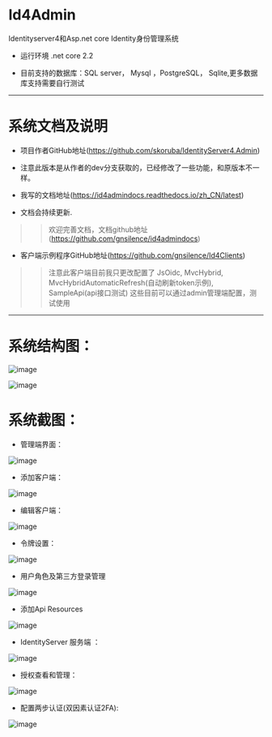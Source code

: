 # Id4Admin
Identityserver4和Asp.net core Identity身份管理系统

* 运行环境 .net core 2.2

* 目前支持的数据库：SQL server， Mysql ，PostgreSQL， Sqlite,更多数据库支持需要自行测试

---------------------

# 系统文档及说明

* 项目作者GitHub地址(https://github.com/skoruba/IdentityServer4.Admin)

* 注意此版本是从作者的dev分支获取的，已经修改了一些功能，和原版本不一样。

* 我写的文档地址(https://id4admindocs.readthedocs.io/zh_CN/latest)

* 文档会持续更新.

> > 欢迎完善文档，文档github地址(https://github.com/gnsilence/id4admindocs)

* 客户端示例程序GitHub地址(https://github.com/gnsilence/Id4Clients)

> > 注意此客户端目前我只更改配置了
JsOidc, MvcHybrid, MvcHybridAutomaticRefresh(自动刷新token示例),
SampleApi(api接口测试)
这些目前可以通过admin管理端配置，测试使用

------------------------------

系统结构图：
====

![image](https://github.com/gnsilence/Id4Admin/blob/master/docs/Images/Skoruba.IdentityServer4.Admin-Solution.png)


![image](https://github.com/gnsilence/Id4Admin/blob/master/docs/Images/Skoruba.IdentityServer4.Admin-App-Diagram.png)


系统截图：
====

* 管理端界面：

![image](https://github.com/gnsilence/Id4Admin/blob/master/docs/Images/App/AdminServer.png)

* 添加客户端：

![image](https://github.com/gnsilence/Id4Admin/blob/master/docs/Images/App/ClientsAdd.png)

* 编辑客户端：

![image](https://github.com/gnsilence/Id4Admin/blob/master/docs/Images/App/EditClient.png)

* 令牌设置：

![image](https://github.com/gnsilence/Id4Admin/blob/master/docs/Images/App/STSset.png)

* 用户角色及第三方登录管理

![image](https://github.com/gnsilence/Id4Admin/blob/master/docs/Images/App/UserRole.png)

* 添加Api Resources

![image](https://github.com/gnsilence/Id4Admin/blob/master/docs/Images/App/AddApiResources.png)

* IdentityServer 服务端 ：

![image](https://github.com/gnsilence/Id4Admin/blob/master/docs/Images/App/IdentityServer.png)

* 授权查看和管理：

![image](https://github.com/gnsilence/Id4Admin/blob/master/docs/Images/App/ManageGrants.png)

* 配置两步认证(双因素认证2FA):

![image](https://github.com/gnsilence/Id4Admin/blob/master/docs/Images/App/2FASet.png)
